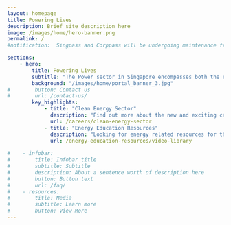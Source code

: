 ```yaml
---
layout: homepage
title: Powering Lives
description: Brief site description here
image: /images/home/hero-banner.png 
permalink: /
#notification:  Singpass and Corppass will be undergoing maintenance from 8 Mar 2022 (09:00) to 8 Mar 2022 (17:00), and will not be available during this period. We apologise for any inconvenience.

sections:
    - hero:
        title: Powering Lives
        subtitle: "The Power sector in Singapore encompasses both the electricity and gas sectors. Together with our industry partners, we ensure that a stable, affordable and sustainable supply of energy is delivered to consumers."
        background: "/images/home/portal_banner_3.jpg"
#        button: Contact Us
#        url: /contact-us/
        key_highlights:
            - title: "Clean Energy Sector"
              description: "Find out more about the new and exciting career opportunities in the clean energy sector!" 
              url: /careers/clean-energy-sector
            - title: "Energy Education Resources"
              description: "Looking for energy related resources for the classroom? Check out our resources page!"
              url: /energy-education-resources/video-library
              
#    - infobar:
#        title: Infobar title
#        subtitle: Subtitle
#        description: About a sentence worth of description here
#        button: Button text
#        url: /faq/
#    - resources:
#        title: Media
#        subtitle: Learn more
#        button: View More
---
```

